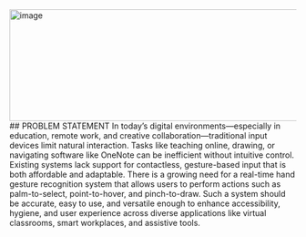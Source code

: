 
<img width="2759" height="196" alt="image" src="https://github.com/user-attachments/assets/51388fc0-1e8b-4388-89b5-630b9d6ba4ee" />
## PROBLEM STATEMENT
In today’s digital environments—especially in education, remote work, and creative collaboration—traditional input devices limit natural interaction. Tasks like teaching online, drawing, or navigating software like OneNote can be inefficient without intuitive control. Existing systems lack support for contactless, gesture-based input that is both affordable and adaptable. There is a growing need for a real-time hand gesture recognition system that allows users to perform actions such as palm-to-select, point-to-hover, and pinch-to-draw. Such a system should be accurate, easy to use, and versatile enough to enhance accessibility, hygiene, and user experience across diverse applications like virtual classrooms, smart workplaces, and assistive tools.
